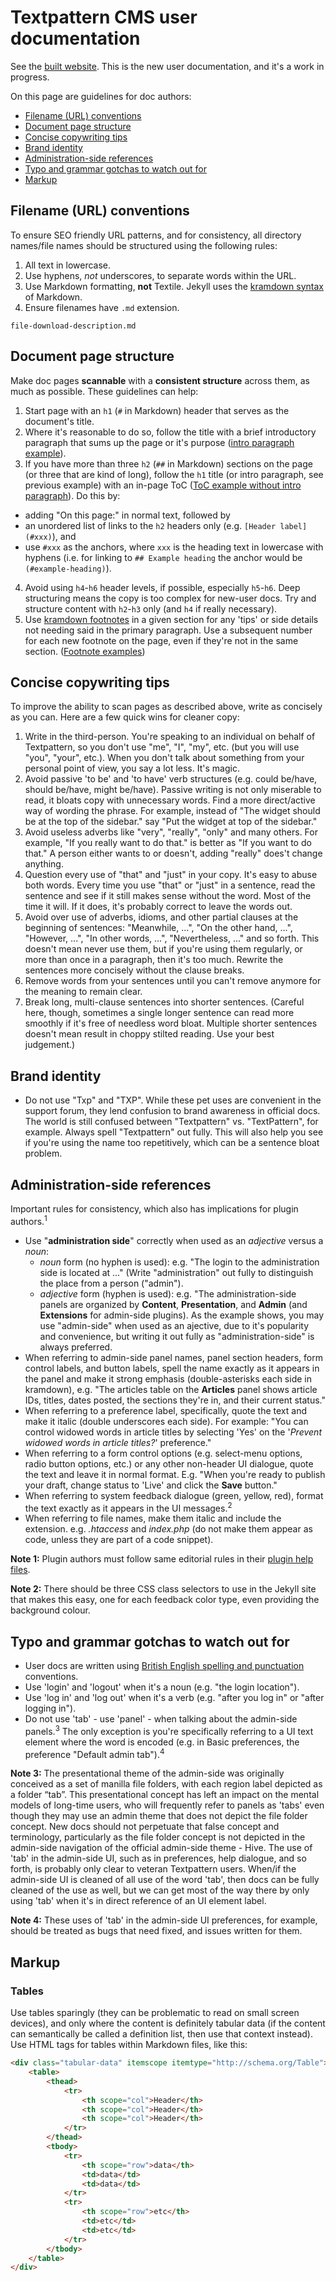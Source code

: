 # Textpattern CMS user documentation

See the [built website](https://docs.textpattern.io). This is the new user documentation, and it's a work in progress.

On this page are guidelines for doc authors:

* [Filename (URL) conventions](#filename-url-conventions)
* [Document page structure](#document-page-structure)
* [Concise copywriting tips](#concise-copywriting-tips)
* [Brand identity](#brand-identity)
* [Administration-side references](#administration-side-references)
* [Typo and grammar gotchas to watch out for](#typo-and-grammar-gotchas-to-watch-out-for)
* [Markup](#markup)

## Filename (URL) conventions

To ensure SEO friendly URL patterns, and for consistency, all directory names/file names should be structured using the following rules:

1. All text in lowercase.
2. Use hyphens, *not* underscores, to separate words within the URL.
3. Use Markdown formatting, **not** Textile. Jekyll uses the [kramdown syntax](http://kramdown.gettalong.org/syntax.html) of Markdown.
4. Ensure filenames have `.md` extension.

~~~
file-download-description.md
~~~

## Document page structure

Make doc pages **scannable** with a **consistent structure** across them, as much as possible. These guidelines can help:

1. Start page with an `h1` (`#` in Markdown) header that serves as the document's title.
2. Where it's reasonable to do so, follow the title with a brief introductory paragraph that sums up the page or it's purpose ([intro paragraph example](https://docs.textpattern.io/administration/)).
3. If you have more than three `h2` (`##` in Markdown) sections on the page (or three that are kind of long), follow the `h1` title (or intro paragraph, see previous example) with an in-page ToC ([ToC example without intro paragraph](https://docs.textpattern.io/administration/security)). Do this by:
  * adding "On this page:" in normal text, followed by
  * an unordered list of links to the `h2` headers only (e.g. `[Header label](#xxx)`), and
  * use `#xxx` as the anchors, where `xxx` is the heading text in lowercase with hyphens (i.e. for linking to `## Example heading` the anchor would be `(#example-heading)`).
4. Avoid using `h4`-`h6` header levels, if possible, especially `h5`-`h6`. Deep structuring means the copy is too complex for new-user docs. Try and structure content with `h2`-`h3` only (and `h4` if really necessary).
5. Use [kramdown footnotes](http://kramdown.gettalong.org/syntax.html#footnotes) in a given section for any 'tips' or side details not needing said in the primary paragraph. Use a subsequent number for each new footnote on the page, even if they're not in the same section. ([Footnote examples](https://docs.textpattern.io/administration/security))

## Concise copywriting tips

To improve the ability to scan pages as described above, write as concisely as you can. Here are a few quick wins for cleaner copy:

1. Write in the third-person. You're speaking to an individual on behalf of Textpattern, so you don't use "me", "I", "my", etc. (but you will use "you", "your", etc.). When you don't talk about something from your personal point of view, you say a lot less. It's magic.
2. Avoid passive 'to be' and 'to have' verb structures (e.g. could be/have, should be/have, might be/have). Passive writing is not only miserable to read, it bloats copy with unnecessary words. Find a more direct/active way of wording the phrase. For example, instead of "The widget should be at the top of the sidebar." say "Put the widget at top of the sidebar."
3. Avoid useless adverbs like "very", "really", "only" and many others. For example, "If you really want to do that." is better as "If you want to do that." A person either wants to or doesn't, adding "really" does't change anything.
4. Question every use of "that" and "just" in your copy. It's easy to abuse both words. Every time you use "that" or "just" in a sentence, read the sentence and see if it still makes sense without the word. Most of the time it will. If it does, it's probably correct to leave the words out.
5. Avoid over use of adverbs, idioms, and other partial clauses at the beginning of sentences: "Meanwhile, ...", "On the other hand, ...", "However, ...", "In other words, ...", "Nevertheless, ..." and so forth. This doesn't mean never use them, but if you're using them regularly, or more than once in a paragraph, then it's too much. Rewrite the sentences more concisely without the clause breaks.
6. Remove words from your sentences until you can't remove anymore for the meaning to remain clear.
7. Break long, multi-clause sentences into shorter sentences. (Careful here, though, sometimes a single longer sentence can read more smoothly if it's free of needless word bloat. Multiple shorter sentences doesn't mean result in choppy stilted reading. Use your best judgement.)

## Brand identity

* Do not use "Txp" and "TXP". While these pet uses are convenient in the support forum, they lend confusion to brand awareness in official docs. The world is still confused between "Textpattern" vs. "TextPattern", for example. Always spell "Textpattern" out fully. This will also help you see if you're using the name too repetitively, which can be a sentence bloat problem.

## Administration-side references

Important rules for consistency, which also has implications for plugin authors.<sup>1</sup>

* Use "**administration side**" correctly when used as an *adjective* versus a *noun*:
  * *noun* form (no hyphen is used): e.g. "The login to the administration side is located at ..." (Write "administration" out fully to distinguish the place from a person ("admin").
  * *adjective* form (hyphen is used): e.g. "The administration-side panels are organized by **Content**, **Presentation**, and **Admin** (and **Extensions** for admin-side plugins). As the example shows, you may use "admin-side" when used as an ajective, due to it's popularity and convenience, but writing it out fully as "administration-side" is always preferred.
* When referring to admin-side panel names, panel section headers, form control labels, and button labels, spell the name exactly as it appears in the panel and make it strong emphasis (double-asterisks each side in kramdown), e.g. "The articles table on the **Articles** panel shows article IDs, titles, dates posted, the sections they're in, and their current status."
* When referring to a preference label, specifically, quote the text and make it italic (double underscores each side). For example: "You can control widowed words in article titles by selecting 'Yes' on the '*Prevent widowed words in article titles?*' preference."
* When referring to a form control options (e.g. select-menu options, radio button options, etc.) or any other non-header UI dialogue, quote the text and leave it in normal format. E.g. "When you're ready to publish your draft, change status to 'Live' and click the **Save** button."
* When referring to system feedback dialogue (green, yellow, red), format the text exactly as it appears in the UI messages.<sup>2</sup>
* When referring to file names, make them italic and include the extension. e.g. *.htaccess* and *index.php* (do not make them appear as code, unless they are part of a code snippet).

**Note 1:** Plugin authors must follow same editorial rules in their [plugin help files](https://docs.textpattern.io/development/plugin-template-help).</small></p>

**Note 2:** There should be three CSS class selectors to use in the Jekyll site that makes this easy, one for each feedback color type, even providing the background colour.</small>

## Typo and grammar gotchas to watch out for

* User docs are written using [British English spelling and punctuation](https://en.wikipedia.org/wiki/American_and_British_English_spelling_differences) conventions.
* Use 'login' and 'logout' when it's a noun (e.g. "the login location").
* Use 'log in' and 'log out' when it's a verb (e.g. "after you log in" or "after logging in").
* Do not use 'tab' - use 'panel' - when talking about the admin-side panels.<sup>3</sup> The only exception is you're specifically referring to a UI text element where the word is encoded (e.g. in Basic preferences, the preference "Default admin tab").<sup>4</sup>

**Note 3:** The presentational theme of the admin-side was originally conceived as a set of manilla file folders, with each region label depicted as a folder “tab”. This presentational concept has left an impact on the mental models of long-time users, who will frequently refer to panels as 'tabs' even though they may use an admin theme that does not depict the file folder concept. New docs should not perpetuate that false concept and terminology, particularly as the file folder concept is not depicted in the admin-side navigation of the official admin-side theme - Hive. The use of 'tab' in the admin-side UI, such as in preferences, help dialogue, and so forth, is probably only clear to veteran Textpattern users. When/if the admin-side UI is cleaned of all use of the word 'tab', then docs can be fully cleaned of the use as well, but we can get most of the way there by only using 'tab' when it's in direct reference of an UI element label.</small>

**Note 4:** These uses of 'tab' in the admin-side UI preferences, for example, should be treated as bugs that need fixed, and issues written for them.</small>

## Markup

### Tables

Use tables sparingly (they can be problematic to read on small screen devices), and only where the content is definitely tabular data (if the content can semantically be called a definition list, then use that context instead). Use HTML tags for tables within Markdown files, like this:

~~~ html
<div class="tabular-data" itemscope itemtype="http://schema.org/Table">
    <table>
        <thead>
            <tr>
                <th scope="col">Header</th>
                <th scope="col">Header</th>
                <th scope="col">Header</th>
            </tr>
        </thead>
        <tbody>
            <tr>
                <th scope="row">data</th>
                <td>data</td>
                <td>data</td>
            </tr>
            <tr>
                <th scope="row">etc</th>
                <td>etc</td>
                <td>etc</td>
            </tr>
        </tbody>
    </table>
</div>
~~~
